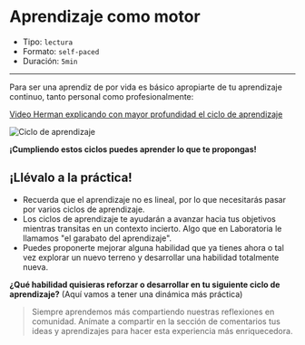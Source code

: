 # Aprendizaje como motor

* Tipo: `lectura`
* Formato: `self-paced`
* Duración: `5min`

***

Para ser una aprendiz de por vida es básico apropiarte de tu aprendizaje
continuo, tanto personal como profesionalmente:

[Video Herman explicando con mayor profundidad el ciclo de aprendizaje](xxxx)

![Ciclo de aprendizaje](https://user-images.githubusercontent.com/36275285/82513666-46862a80-9ad9-11ea-8237-1f7a27cf4b71.png)

**¡Cumpliendo estos ciclos puedes aprender lo que te propongas!**

## ¡Llévalo a la práctica!

- Recuerda que el aprendizaje no es lineal, por lo que necesitarás pasar por
varios ciclos de aprendizaje.
- Los ciclos de aprendizaje te ayudarán a avanzar hacia tus objetivos mientras
transitas en un contexto incierto. Algo que en Laboratoria le llamamos
"el garabato del aprendizaje".
- Puedes proponerte mejorar alguna habilidad que ya tienes ahora o tal vez
explorar un nuevo terreno y desarrollar una habilidad totalmente nueva.

**¿Qué habilidad quisieras reforzar o desarrollar en tu siguiente ciclo de aprendizaje?**
 (Aquí vamos a tener una dinámica más práctica)

> Siempre aprendemos más compartiendo nuestras reflexiones en comunidad.
Anímate a compartir en la sección de comentarios tus ideas y aprendizajes
para hacer esta experiencia más enriquecedora.
